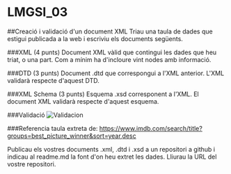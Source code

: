 # LMGSI_03

##Creació i validació d'un document XML
Triau una taula de dades que estigui publicada a la web i escriviu els documents següents.

###XML (4 punts)
Document XML vàlid que contingui les dades que heu triat, o una part. Com a mínim ha d'incloure vint nodes amb informació.

###DTD (3 punts)
Document .dtd que correspongui a l'XML anterior. L'XML validarà respecte d'aquest DTD.

###XML Schema (3 punts)
Esquema .xsd corresponent a l'XML. El document XML validarà respecte d'aquest esquema.

###Validació
![Validacion](https://i.ibb.co/fxGPtjb/Screenshot-1.png)

###Referencia taula extreta de: https://www.imdb.com/search/title?groups=best_picture_winner&sort=year,desc

Publicau els vostres documents .xml, .dtd i .xsd a un repositori a github i indicau al readme.md la font d'on heu extret les dades. Lliurau la URL del vostre repositori.
